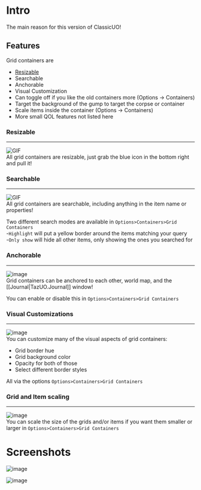 # Intro
The main reason for this version of ClassicUO!

## Features
Grid containers are 
* [Resizable](#Resizable)
* Searchable
* Anchorable
* Visual Customization
* Can toggle off if you like the old containers more (Options -> Containers)
* Target the background of the gump to target the corpse or container
* Scale items inside the container (Options -> Containers)
* More small QOL features not listed here

### Resizable

***

![GIF](https://user-images.githubusercontent.com/3859393/227370117-b16f19f6-4b49-4eb7-9e7d-d04d868adf79.gif)  
All grid containers are resizable, just grab the blue icon in the bottom right and pull it!  

### Searchable

***

![GIF](https://user-images.githubusercontent.com/3859393/227370623-927c6307-8b32-47b9-a79a-bb320d037dba.gif)  
All grid containers are searchable, including anything in the item name or properties!    

Two different search modes are available in `Options>Containers>Grid Containers`  
-`Highlight` will put a yellow border around the items matching your query  
-`Only show` will hide all other items, only showing the ones you searched for  

### Anchorable

***

![image](https://user-images.githubusercontent.com/3859393/227367910-0a7c3827-786b-4fe7-9f20-606988ea4533.png)  
Grid containers can be anchored to each other, world map, and the [[Journal|TazUO.Journal]] window!  

You can enable or disable this in `Options>Containers>Grid Containers`

### Visual Customizations

***

![image](https://user-images.githubusercontent.com/3859393/227368459-3f4fb54a-9e1e-4fac-a522-21e17ff51ec4.png)  
You can customize many of the visual aspects of grid containers:
* Grid border hue
* Grid background color
* Opacity for both of those
* Select different border styles

All via the options `Options>Containers>Grid Containers`

### Grid and Item scaling

***

![image](https://user-images.githubusercontent.com/3859393/227368228-c0462207-6e26-420e-985f-aa3bc171ddd1.png)  
You can scale the size of the grids and/or items if you want them smaller or larger in `Options>Containers>Grid Containers`


# Screenshots

![image](https://user-images.githubusercontent.com/3859393/227367717-4ecbbfa7-abbf-4622-8eb5-3acf6a211b0c.png)

![image](https://user-images.githubusercontent.com/3859393/227367995-aa75febe-802e-4e92-95e1-d2cab5773029.png)
